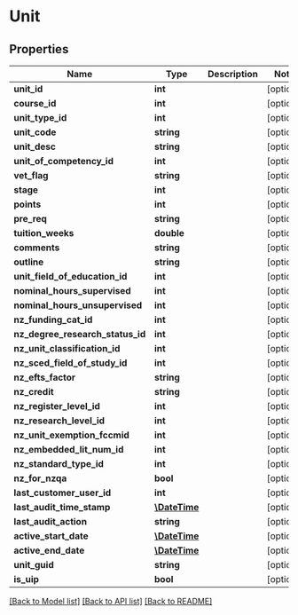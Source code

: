 # Unit

## Properties
Name | Type | Description | Notes
------------ | ------------- | ------------- | -------------
**unit_id** | **int** |  | [optional] 
**course_id** | **int** |  | [optional] 
**unit_type_id** | **int** |  | [optional] 
**unit_code** | **string** |  | [optional] 
**unit_desc** | **string** |  | [optional] 
**unit_of_competency_id** | **int** |  | [optional] 
**vet_flag** | **string** |  | [optional] 
**stage** | **int** |  | [optional] 
**points** | **int** |  | [optional] 
**pre_req** | **string** |  | [optional] 
**tuition_weeks** | **double** |  | [optional] 
**comments** | **string** |  | [optional] 
**outline** | **string** |  | [optional] 
**unit_field_of_education_id** | **int** |  | [optional] 
**nominal_hours_supervised** | **int** |  | [optional] 
**nominal_hours_unsupervised** | **int** |  | [optional] 
**nz_funding_cat_id** | **int** |  | [optional] 
**nz_degree_research_status_id** | **int** |  | [optional] 
**nz_unit_classification_id** | **int** |  | [optional] 
**nz_sced_field_of_study_id** | **int** |  | [optional] 
**nz_efts_factor** | **string** |  | [optional] 
**nz_credit** | **string** |  | [optional] 
**nz_register_level_id** | **int** |  | [optional] 
**nz_research_level_id** | **int** |  | [optional] 
**nz_unit_exemption_fccmid** | **int** |  | [optional] 
**nz_embedded_lit_num_id** | **int** |  | [optional] 
**nz_standard_type_id** | **int** |  | [optional] 
**nz_for_nzqa** | **bool** |  | [optional] 
**last_customer_user_id** | **int** |  | [optional] 
**last_audit_time_stamp** | [**\DateTime**](\DateTime.md) |  | [optional] 
**last_audit_action** | **string** |  | [optional] 
**active_start_date** | [**\DateTime**](\DateTime.md) |  | [optional] 
**active_end_date** | [**\DateTime**](\DateTime.md) |  | [optional] 
**unit_guid** | **string** |  | [optional] 
**is_uip** | **bool** |  | [optional] 

[[Back to Model list]](../../README.md#documentation-for-models) [[Back to API list]](../../README.md#documentation-for-api-endpoints) [[Back to README]](../../README.md)

